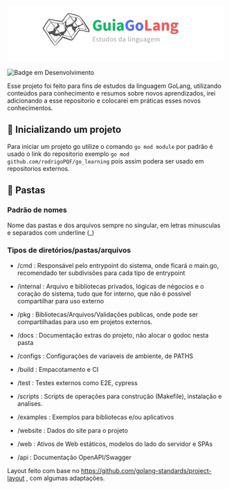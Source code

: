 ![GuiaEstudosGoLogo](assets/guia-estudos-go.png)

![Badge em Desenvolvimento](http://img.shields.io/static/v1?label=STATUS&message=EM%20DESENVOLVIMENTO&color=GREEN&style=for-the-badge)

Esse projeto foi feito para fins de estudos da linguagem GoLang, utilizando conteúdos para conhecimento e resumos sobre novos aprendizados, irei adicionando a esse repositorio e colocarei em práticas esses novos conhecimentos.

## 🎉 Inicializando um projeto

Para iniciar um projeto go utilize o comando `go mod module` por padrão é usado o link do repositorio exemplo `go mod github.com/rodrigoPQF/go_learning` pois assim podera ser usado em repositorios externos.

## 📁 Pastas

### Padrão de nomes

Nome das pastas e dos arquivos sempre no singular, em letras minusculas e separados com underline (\_)

### Tipos de diretórios/pastas/arquivos

- /cmd : Responsável pelo entrypoint do sistema, onde ficará o main.go, recomendado ter subdivisões para cada tipo de entrypoint

- /internal : Arquivo e bibliotecas privados, lógicas de négocios e o coração do sistema, tudo que for interno, que não é possivel compartilhar para uso externo
- /pkg : Bibliotecas/Arquivos/Validações publicas, onde pode ser compartilhadas para uso em projetos externos.
- /docs : Documentação extras do projeto, não alocar o godoc nesta pasta
- /configs : Configurações de variaveis de ambiente, de PATHS
- /build : Empacotamento e CI
- /test : Testes externos como E2E, cypress
- /scripts : Scripts de operações para construção (Makefile), instalação e analises.
- /examples : Exemplos para bibliotecas e/ou aplicativos
- /website : Dados do site para o projeto
- /web : Ativos de Web estáticos, modelos do lado do servidor e SPAs
- /api : Documentação OpenAPI/Swagger

Layout feito com base no https://github.com/golang-standards/project-layout , com algumas adaptações.
